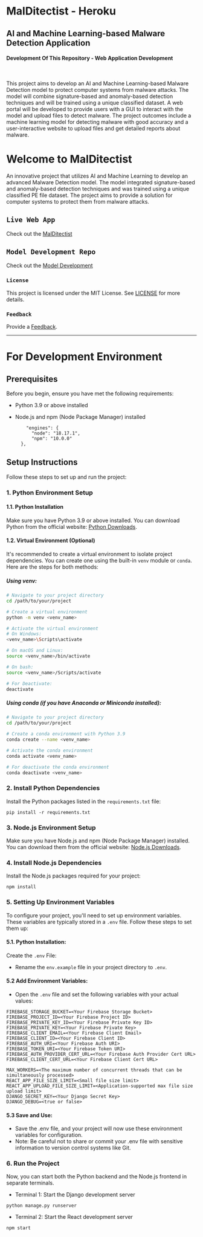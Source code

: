 # MalDitectist - Heroku
## AI and Machine Learning-based Malware  Detection Application
#### Development Of This Repository - Web Application Development
<br>
<p>This project aims to develop an AI and Machine Learning-based Malware Detection model to protect computer systems from malware attacks. The model will combine signature-based and anomaly-based detection techniques and will be trained using a unique classified dataset. A web portal will be developed to provide users with a GUI to interact with the model and upload files to detect malware. The project outcomes include a machine learning model for detecting malware with good accuracy and a user-interactive website to upload files and get detailed reports about malware.</p>


# Welcome to MalDitectist

<p>An innovative project that utilizes AI and Machine Learning to develop an advanced Malware Detection model. The model integrated signature-based and anomaly-based detection techniques and was trained using a unique classified PE file dataset. The project aims to provide a solution for computer systems to protect them from malware attacks.</p>

## `Live Web App`
Check out the [MalDitectist](https://www.malditectist.com/)

## `Model Development Repo`
Check out the [Model Development](https://github.com/nimna29/MalDitectist)

### `License`
This project is licensed under the MIT License. See [LICENSE](https://github.com/nimna29/malditectist-webapp-heroku/blob/main/LICENSE) for more details.

### `Feedback`
Provide a [Feedback](https://forms.gle/KopaHvcjFH5cYV988).

---------------------
# For Development Environment
## Prerequisites

Before you begin, ensure you have met the following requirements:

- Python 3.9 or above installed
- Node.js and npm (Node Package Manager) installed
  
  ```
      "engines": {
        "node": "18.17.1",
        "npm": "10.0.0"
    },
  ```

## Setup Instructions

Follow these steps to set up and run the project:

### 1. Python Environment Setup

#### 1.1. Python Installation

Make sure you have Python 3.9 or above installed. You can download Python from the official website: [Python Downloads](https://www.python.org/downloads/).

#### 1.2. Virtual Environment (Optional)

It's recommended to create a virtual environment to isolate project dependencies. You can create one using the built-in `venv` module or `conda`. Here are the steps for both methods:

##### Using venv:

```bash
# Navigate to your project directory
cd /path/to/your/project

# Create a virtual environment
python -m venv <venv_name>

# Activate the virtual environment
# On Windows:
<venv_name>\Scripts\activate

# On macOS and Linux:
source <venv_name>/bin/activate

# On bash:
source <venv_name>/Scripts/activate

# For Deactivate:
deactivate
```
##### Using conda (if you have Anaconda or Miniconda installed):

```bash
# Navigate to your project directory
cd /path/to/your/project

# Create a conda environment with Python 3.9
conda create --name <venv_name>

# Activate the conda environment
conda activate <venv_name>

# For deactivate the conda environment
conda deactivate <venv_name>
```

### 2. Install Python Dependencies
Install the Python packages listed in the `requirements.txt` file:
```
pip install -r requirements.txt
```

### 3. Node.js Environment Setup
Make sure you have Node.js and npm (Node Package Manager) installed. You can download them from the official website: [Node.js Downloads](https://nodejs.org/en/download).

### 4. Install Node.js Dependencies
Install the Node.js packages required for your project:
```
npm install
```
### 5. Setting Up Environment Variables
To configure your project, you'll need to set up environment variables. These variables are typically stored in a `.env` file. Follow these steps to set them up:

#### 5.1. Python Installation:
Create the `.env` File:
- Rename the `env.example` file in your project directory to `.env`.
#### 5.2 Add Environment Variables:
- Open the `.env` file and set the following variables with your actual values:
```plaintext
FIREBASE_STORAGE_BUCKET=<Your Firebase Storage Bucket>
FIREBASE_PROJECT_ID=<Your Firebase Project ID>
FIREBASE_PRIVATE_KEY_ID=<Your Firebase Private Key ID>
FIREBASE_PRIVATE_KEY=<Your Firebase Private Key>
FIREBASE_CLIENT_EMAIL=<Your Firebase Client Email>
FIREBASE_CLIENT_ID=<Your Firebase Client ID>
FIREBASE_AUTH_URI=<Your Firebase Auth URI>
FIREBASE_TOKEN_URI=<Your Firebase Token URI>
FIREBASE_AUTH_PROVIDER_CERT_URL=<Your Firebase Auth Provider Cert URL>
FIREBASE_CLIENT_CERT_URL=<Your Firebase Client Cert URL>

MAX_WORKERS=<The maximum number of concurrent threads that can be simultaneously processed>
REACT_APP_FILE_SIZE_LIMIT=<Small file size limit>
REACT_APP_UPLOAD_FILE_SIZE_LIMIT=<Application-supported max file size upload limit>
DJANGO_SECRET_KEY=<Your Django Secret Key>
DJANGO_DEBUG=<true or false>
```
#### 5.3 Save and Use:
- Save the .env file, and your project will now use these environment variables for configuration.
- Note: Be careful not to share or commit your .env file with sensitive information to version control systems like Git.

### 6. Run the Project
Now, you can start both the Python backend and the Node.js frontend in separate terminals.
- Terminal 1: Start the Django development server
```
python manage.py runserver
```

- Terminal 2: Start the React development server
```
npm start
```
